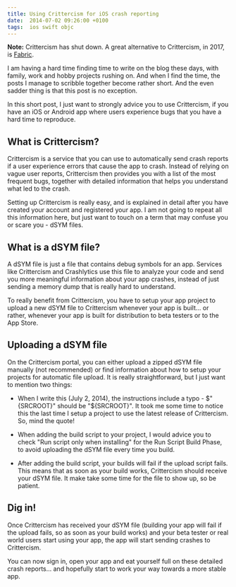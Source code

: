 ```yaml
---
title: Using Crittercism for iOS crash reporting
date:  2014-07-02 09:26:00 +0100
tags:  ios swift objc
---
```


**Note:** Crittercism has shut down. A great alternative to Crittercism, in 2017,
is [Fabric](https://fabric.io).

I am having a hard time finding time to write on the blog these days, with family,
work and hobby projects rushing on. And when I find the time, the posts I manage
to scribble together become rather short. And the even sadder thing is that this
post is no exception.

In this short post, I just want to strongly advice you to use Crittercism, if you
have an iOS or Android app where users experience bugs that you have a hard time
to reproduce.


## What is Crittercism?

Crittercism is a service that you can use to automatically send crash reports if
a user experience errors that cause the app to crash. Instead of relying on vague
user reports, Crittercism then provides you with a list of the most frequent bugs,
together with detailed information that helps you understand what led to the crash.

Setting up Crittercism is really easy, and is explained in detail after you have
created your account and registered your app. I am not going to repeat all this
information here, but just want to touch on a term that may confuse you or scare
you - dSYM files.


## What is a dSYM file?

A dSYM file is just a file that contains debug symbols for an app. Services like
Crittercism and Crashlytics use this file to analyze your code and send you more
meaningful information about your app crashes, instead of just sending a memory
dump that is really hard to understand.

To really benefit from Crittercism, you have to setup your app project to upload
a new dSYM file to Crittercism whenever your app is built... or rather, whenever
your app is built for distribution to beta testers or to the App Store.


## Uploading a dSYM file

On the Crittercism portal, you can either upload a zipped dSYM file manually (not
recommended) or find information about how to setup your projects for automatic
file upload. It is really straightforward, but I just want to mention two things:

* When I write this (July 2, 2014), the instructions include a typo - $"{SRCROOT}"
should be "${SRCROOT}". It took me some time to notice this the last time I setup
a project to use the latest release of Crittercism. So, mind the quote!

* When adding the build script to your project, I would advice you to check "Run
script only when installing" for the Run Script Build Phase, to avoid uploading
the dSYM file every time you build.

* After adding the build script, your builds will fail if the upload script fails.
This means that as soon as your build works, Crittercism should receive your dSYM
file. It make take some time for the file to show up, so be patient.


## Dig in!

Once Crittercism has received your dSYM file (building your app will fail if the
upload fails, so as soon as your build works) and your beta tester or real world
users start using your app, the app will start sending crashes to Crittercism.

You can now sign in, open your app and eat yourself full on these detailed crash
reports... and hopefully start to work your way towards a more stable app.